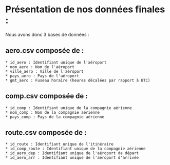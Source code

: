 # Présentation de nos données finales :

Nous avons donc 3 bases de données :

## __aero.csv__ composée de :
    * id_aero : Identifiant unique de l'aéroport
    * nom_aero : Nom de l'aéroport
    * ville_aero : Ville de l'aéroport 
    * pays_aero : Pays de l'aéroport
    * gmt_aero : Fuseau horaire (heures décalées par rapport à UTC)
    
 ## __comp.csv__ composée de :
    * id_comp : Identifiant unique de la compagnie aérienne
    * nom_comp : Nom de la compagnie aérienne
    * pays_comp : Pays de la compagnie aérienne 
    
 ## __route.csv__ composée de :
    * id_route : Identifiant unique de l'itinéraire
    * id_comp_route : Identifiant unique de la compagnie aérienne
    * id_aero_dep : Identifiant unique de l'aéroport de départ 
    * id_aero_arr : Identifiant unique de l'aéroport d'arrivée
